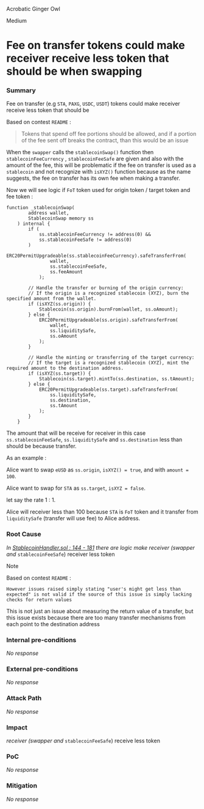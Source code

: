 Acrobatic Ginger Owl

Medium

# Fee on transfer tokens could make receiver receive less token that should be when swapping

### Summary

Fee on transfer (e.g `STA`, `PAXG`, `USDC`, `USDT`) tokens could make receiver receive less token that should be

Based on contest `README` :

> Tokens that spend off fee portions should be allowed, and if a portion of the fee sent off breaks the contract, than this would be an issue
> 

When the `swapper` calls the `stablecoinSwap()` function then `stablecoinFeeCurrency` ,  `stablecoinFeeSafe` are given and also with the amount of the fee, this will be problematic if the fee on transfer is used as a `stablecoin` and not recognize with `isXYZ()` function because as the name suggests, the fee on transfer has its own fee when making a transfer. 

Now we will see logic if `FoT` token used for origin token / target token and fee token :

```solidity
function _stablecoinSwap(
        address wallet,
        StablecoinSwap memory ss
    ) internal {
        if (
            ss.stablecoinFeeCurrency != address(0) &&
            ss.stablecoinFeeSafe != address(0)
        )
            ERC20PermitUpgradeable(ss.stablecoinFeeCurrency).safeTransferFrom(
                wallet,
                ss.stablecoinFeeSafe,
                ss.feeAmount
            );

        // Handle the transfer or burning of the origin currency:
        // If the origin is a recognized stablecoin (XYZ), burn the specified amount from the wallet.
        if (isXYZ(ss.origin)) {
            Stablecoin(ss.origin).burnFrom(wallet, ss.oAmount);
        } else {
            ERC20PermitUpgradeable(ss.origin).safeTransferFrom(
                wallet,
                ss.liquiditySafe,
                ss.oAmount
            );
        }

        // Handle the minting or transferring of the target currency:
        // If the target is a recognized stablecoin (XYZ), mint the required amount to the destination address.
        if (isXYZ(ss.target)) {
            Stablecoin(ss.target).mintTo(ss.destination, ss.tAmount);
        } else {
            ERC20PermitUpgradeable(ss.target).safeTransferFrom(
                ss.liquiditySafe,
                ss.destination,
                ss.tAmount
            );
        }
    }
```

The amount that will be receive for receiver in this case `ss.stablecoinFeeSafe`, `ss.liquiditySafe` and `ss.destination` less than should be because transfer.

As an example :

Alice want to swap `eUSD` as `ss.origin`, `isXYZ() = true`, and with `amount = 100`.

Alice want to swap for `STA` as `ss.target`, `isXYZ = false`.

let say the rate 1 : 1. 

Alice will receiver less than 100 because `STA` is `FoT` token and it transfer from `liquiditySafe` (transfer will use fee) to Alice address.

### Root Cause

*In [StablecoinHandler.sol : 144 - 181](https://github.com/sherlock-audit/2024-11-telcoin/blob/main/telcoin-audit/contracts/stablecoin/StablecoinHandler.sol#L144-L181) there are logic make receiver (swapper and* `stablecoinFeeSafe`) receiver less token

Note

Based on contest `README` :

```solidity
However issues raised simply stating "user's might get less than expected" is not valid if the source of this issue is simply lacking checks for return values
```

This is not just an issue about measuring the return value of a transfer, but this issue exists because there are too many transfer mechanisms from each point to the destination address

### Internal pre-conditions

_No response_

### External pre-conditions

_No response_

### Attack Path

_No response_

### Impact

*receiver (swapper and* `stablecoinFeeSafe`) receive less token

### PoC

_No response_

### Mitigation

_No response_